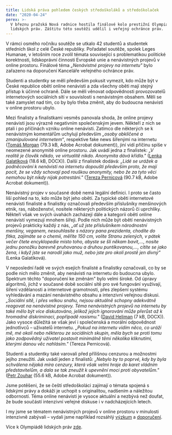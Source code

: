 ```yaml
---
title: Lidská práva pohledem českých středoškoláků a středoškolaček
date: "2020-04-24"
perex: >-
  V březnu pražská Nová radnice hostila finálové kolo prestižní Olympiády
  lidských práv. Záštitu této soutěži udělil i veřejný ochránce práv.
---
```




V rámci osmého ročníku soutěže se utkalo 42 studentů a studentek středních škol z celé České republiky. Pořadatel soutěže, spolek Leges Humanae, v letošním roce zvolil témata související s problematikou politické korektnosti, lidskoprávní činnosti Evropské unie a nenávistných projevů v online prostoru. Finálové téma *„Nenávistné projevy na internetu&quot;* bylo zařazeno na doporučení Kanceláře veřejného ochránce práv. 



Studenti a studentky se měli především pokusit vymezit, kdo může být v České republice obětí online nenávisti a zda všechny oběti mají stejný přístup k účinné ochraně. Dále se měli věnovat odpovědnosti provozovatelů internetových sociálních sítí v souvislosti s nenávistným obsahem. Měli se také zamyslet nad tím, co by bylo třeba změnit, aby do budoucna nenávisti v online prostoru ubylo. 



Mezi finalisty a finalistkami vesměs panovala shoda, že online projevy nenávisti jsou výrazně negativním společenským jevem. Někteří z nich se ptali i po příčinách vzniku online nenávisti. Zatímco dle některých se k nenávistným komentářům uchylují především *„osoby obklíčené a zmanipulované internetem“*, respektive fake news šířenými na internetu ([Tomáš Morgan](https://www.ochrance.cz/uploads-deti/user_upload/Prilohy/MORGAN_Tomas.pdf) (79.3 kB, Adobe Acrobat dokument)), jiní vidí příčinu spíše v neomezené anonymitě online prostoru. Jak uvádí jedna z finalistek: *„V realitě je člověk někdo, ve virtualitě nikdo. Anonymita dává křídla.&quot;* ([Lenka Galatíková](https://www.ochrance.cz/uploads-deti/user_upload/Prilohy/GALATIKOVA__Lenka.docx) (18.6 kB, DOCX)). Další z finalistek dodává: *„Lidé se urážek a podněcování k nenávisti na internetu dopouští především proto, že mají pocit, že se vždy schovají pod rouškou anonymity, nebo že za tyto věci nemohou být nikdy nijak potrestáni.&quot;* ([Tereza Pernicová](https://www.ochrance.cz/uploads-deti/user_upload/Prilohy/PERNICOVA__Tereza.pdf) (90.7 kB, Adobe Acrobat dokument)). 



Nenávistný projev v současné době nemá legální definici. I proto se často liší pohled na to, kdo může být jeho obětí. Za typické oběti internetové nenávisti finalisté a finalistky označovali především příslušníky menšinových etnik, ras, náboženství, nositele některých politických názorů či uprchlíky. Někteří však ve svých úvahách zacházejí dále a kategorii obětí online nenávistí vymezují mnohem šířeji. Podle nich může být obětí nenávistných projevů prakticky každý z nás, *„ať už jste příslušníkem národnostní menšiny, veganem, nesouhlasíte s názory pana prezidenta, chodíte do fitka, zajímáte se o chemii, měříte 150 cm, volíte Stranu zelených, v pátek večer čtete encyklopedie místo toho, abyste se šli někam bavit,…, nosíte jednu ponožku barevně pruhovanou a druhou puntíkovanou,…, cítíte se jako žena, i když jste se narodil jako muž, nebo jste pro okolí prostě jen divný&quot;* (Lenka Galatíková).



V neposlední řadě ve svých esejích finalisté a finalistky označovali, co by se podle nich mělo změnit, aby nenávisti na internetu do budoucna ubylo. Spektrum těchto &quot;doporučení ke změnám&quot; bylo velmi široké. Od úpravy algoritmů, jichž v současné době sociální sítě pro své fungování využívají, šíření vzdělanosti a internetové gramotnosti, přes zlepšení systému vyhledávání a mazání nenávistného obsahu a intenzivní veřejnou diskusi. *„Sociální sítě, i přes velkou snahu, nejsou aktuálně schopny adekvátně reagovat na nenávistné projevy. Téma nenávistných projevů na internetu by také mělo být více diskutováno, jelikož jejich ignorování může přerůst až k hromadné diskriminaci, popřípadě rasismu.&quot;* ([David Heliman](https://www.ochrance.cz/uploads-deti/user_upload/Prilohy/HELIMAN__David.docx) (7 kB, DOCX)). Jako vysoce důležitá se však jeví i společenská a morální odpovědnost jednotlivců – uživatelů internetu. *„Pokud na internetu vidím něco, co uráží mě, mé okolí nebo některou ze sociálních skupin, měla bych se proti tomu jako zodpovědný uživatel postavit minimálně těmi několika kliknutími, kterými danou věc nahlásím.&quot;* (Tereza Pernicová). 



Studenti a studentky také varovali před přílišnou cenzurou a možnostmi jejího zneužití. Jak uvádí jeden z finalistů: *„Nebylo by to poprvé, kdy by byla schválena nějaká míra cenzury, která však velmi hraje do karet vládním představitelům, a dala se tak zneužít k upevnění moci proti obyvatelům.&quot;* ([Petr Zouhar](https://www.ochrance.cz/uploads-deti/user_upload/Prilohy/ZOUHAR__Petr.pdf) (55.6 kB, Adobe Acrobat dokument)). 



Jsme potěšeni, že se čeští středoškoláci zajímají o témata spojená s lidskými právy a dokáží je uchopit s originalitou, nadšením a náležitou odborností. Téma online nenávisti je vysoce aktuální a nezbývá než doufat, že bude součástí intenzivní veřejné diskuse i v nadcházejících letech.



I my jsme se tématem nenávistných projevů v online prostoru v minulosti intenzivně zabývali – vydali jsme například rozsáhlý [výzkum](https://ochrance.cz/fileadmin/user_upload/ESO/47-2019-DIS-PZ-Vyzkumna_zprava.pdf) a [doporučení](https://eso.ochrance.cz/Nalezene/Edit/7792).



Více k Olympiádě lidských práv [zde](http://www.olpcr.cz/).


